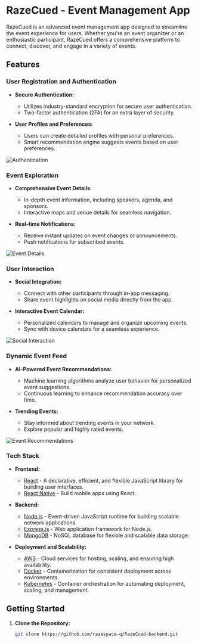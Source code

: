 # RazeCued - Event Management App

RazeCued is an advanced event management app designed to streamline the event experience for users. Whether you're an event organizer or an enthusiastic participant, RazeCued offers a comprehensive platform to connect, discover, and engage in a variety of events.

## Features

### User Registration and Authentication

- **Secure Authentication:**
  - Utilizes industry-standard encryption for secure user authentication.
  - Two-factor authentication (2FA) for an extra layer of security.

- **User Profiles and Preferences:**
  - Users can create detailed profiles with personal preferences.
  - Smart recommendation engine suggests events based on user preferences.

![Authentication](docs/images/authentication.gif)

### Event Exploration

- **Comprehensive Event Details:**
  - In-depth event information, including speakers, agenda, and sponsors.
  - Interactive maps and venue details for seamless navigation.

- **Real-time Notifications:**
  - Receive instant updates on event changes or announcements.
  - Push notifications for subscribed events.

![Event Details](docs/images/event_details.gif)

### User Interaction

- **Social Integration:**
  - Connect with other participants through in-app messaging.
  - Share event highlights on social media directly from the app.

- **Interactive Event Calendar:**
  - Personalized calendars to manage and organize upcoming events.
  - Sync with device calendars for a seamless experience.

![Social Interaction](docs/images/social_interaction.gif)

### Dynamic Event Feed

- **AI-Powered Event Recommendations:**
  - Machine learning algorithms analyze user behavior for personalized event suggestions.
  - Continuous learning to enhance recommendation accuracy over time.

- **Trending Events:**
  - Stay informed about trending events in your network.
  - Explore popular and highly rated events.

![Event Recommendations](docs/images/event_recommendations.gif)

### Tech Stack

- **Frontend:**
  - [React](https://reactjs.org/) - A declarative, efficient, and flexible JavaScript library for building user interfaces.
  - [React Native](https://reactnative.dev/) - Build mobile apps using React.

- **Backend:**
  - [Node.js](https://nodejs.org/) - Event-driven JavaScript runtime for building scalable network applications.
  - [Express.js](https://expressjs.com/) - Web application framework for Node.js.
  - [MongoDB](https://www.mongodb.com/) - NoSQL database for flexible and scalable data storage.

- **Deployment and Scalability:**
  - [AWS](https://aws.amazon.com/) - Cloud services for hosting, scaling, and ensuring high availability.
  - [Docker](https://www.docker.com/) - Containerization for consistent deployment across environments.
  - [Kubernetes](https://kubernetes.io/) - Container orchestration for automating deployment, scaling, and management.

## Getting Started

1. **Clone the Repository:**
   ```bash
   git clone https://github.com/razespace-q/RazeCued-backend.git
